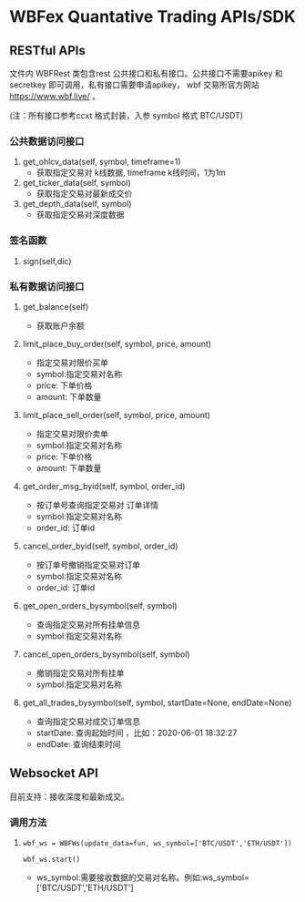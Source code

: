 # WBFex Quantative Trading APIs/SDK
## RESTful APIs
文件内 WBFRest 类包含rest 公共接口和私有接口。公共接口不需要apikey 和 secretkey 即可调用，私有接口需要申请apikey， wbf 交易所官方网站 https://www.wbf.live/ 。

(注：所有接口参考ccxt 格式封装，入参 symbol 格式 BTC/USDT)
### 公共数据访问接口
1.  get_ohlcv_data(self, symbol, timeframe=1)
     * 获取指定交易对 k线数据, timeframe k线时间，1为1m 
2.  get_ticker_data(self, symbol)
     * 获取指定交易对最新成交价
3.  get_depth_data(self, symbol)
     * 获取指定交易对深度数据
     
### 签名函数  
1.  sign(self,dic)

### 私有数据访问接口
1.  get_balance(self)
     * 获取账户余额
2.  limit_place_buy_order(self, symbol, price, amount)
     * 指定交易对限价买单
     * symbol:指定交易对名称
     * price: 下单价格
     * amount: 下单数量
3.  limit_place_sell_order(self, symbol, price, amount)
     * 指定交易对限价卖单
     * symbol:指定交易对名称
     * price: 下单价格
     * amount: 下单数量
4.  get_order_msg_byid(self, symbol, order_id)
     * 按订单号查询指定交易对 订单详情
     * symbol:指定交易对名称
     * order_id: 订单id
5.  cancel_order_byid(self, symbol, order_id)
     * 按订单号撤销指定交易对订单
     * symbol:指定交易对名称
     * order_id: 订单id
6.  get_open_orders_bysymbol(self, symbol)
     * 查询指定交易对所有挂单信息
     * symbol:指定交易对名称
7.  cancel_open_orders_bysymbol(self, symbol)
     * 撤销指定交易对所有挂单
     * symbol:指定交易对名称

8.  get_all_trades_bysymbol(self, symbol, startDate=None, endDate=None)
     * 查询指定交易对成交订单信息
     * startDate: 查询起始时间 ，比如：2020-06-01 18:32:27
     * endDate: 查询结束时间
     
## Websocket API
目前支持：接收深度和最新成交。
### 调用方法
1.  ```wbf_ws = WBFWs(update_data=fun, ws_symbol=['BTC/USDT','ETH/USDT'])```

    ```wbf_ws.start()```
     * ws_symbol:需要接收数据的交易对名称。例如:ws_symbol=['BTC/USDT','ETH/USDT']
